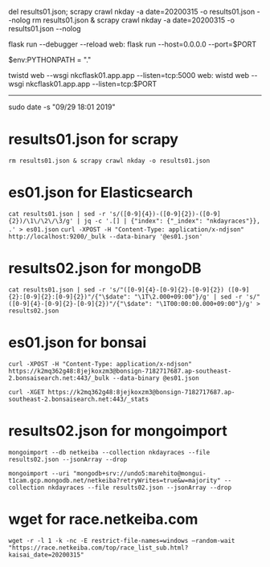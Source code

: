 del results01.json; scrapy crawl nkday -a date=20200315 -o results01.json --nolog
rm results01.json & scrapy crawl nkday -a date=20200315 -o results01.json --nolog

flask run --debugger --reload
web: flask run --host=0.0.0.0 --port=$PORT

$env:PYTHONPATH = "."

twistd web --wsgi nkcflask01.app.app --listen=tcp:5000
web: wistd web --wsgi nkcflask01.app.app --listen=tcp:$PORT

________________________________________________________________________________
sudo date -s "09/29 18:01 2019"

# results01.json for scrapy
```rm results01.json & scrapy crawl nkday -o results01.json```

# es01.json for Elasticsearch
```cat results01.json | sed -r 's/([0-9]{4})-([0-9]{2})-([0-9]{2})/\1\/\2\/\3/g' | jq -c '.[] | {"index": {"_index": "nkdayraces"}}, .' > es01.json```
```curl -XPOST -H "Content-Type: application/x-ndjson" http://localhost:9200/_bulk --data-binary '@es01.json'```

# results02.json for mongoDB
```cat results01.json | sed -r 's/"([0-9]{4}-[0-9]{2}-[0-9]{2}) ([0-9]{2}:[0-9]{2}:[0-9]{2})"/{"\$date": "\1T\2.000+09:00"}/g' | sed -r 's/"([0-9]{4}-[0-9]{2}-[0-9]{2})"/{"\$date": "\1T00:00:00.000+09:00"}/g' > results02.json```

# es01.json for bonsai
```curl -XPOST -H "Content-Type: application/x-ndjson" https://k2mq362g48:8jejkoxzm3@bonsign-7182717687.ap-southeast-2.bonsaisearch.net:443/_bulk --data-binary @es01.json```

```curl -XGET https://k2mq362g48:8jejkoxzm3@bonsign-7182717687.ap-southeast-2.bonsaisearch.net:443/_stats```

# results02.json for mongoimport
```mongoimport --db netkeiba --collection nkdayraces --file results02.json --jsonArray --drop```

```mongoimport --uri "mongodb+srv://undo5:marehito@mongui-t1cam.gcp.mongodb.net/netkeiba?retryWrites=true&w=majority" --collection nkdayraces --file results02.json --jsonArray --drop```

# wget for race.netkeiba.com
```wget -r -l 1 -k -nc -E restrict-file-names=windows –random-wait "https://race.netkeiba.com/top/race_list_sub.html?kaisai_date=20200315"```
